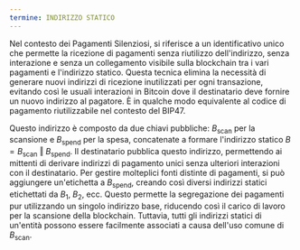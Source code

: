 ```yaml
---
termine: INDIRIZZO STATICO
---
```


Nel contesto dei Pagamenti Silenziosi, si riferisce a un identificativo unico che permette la ricezione di pagamenti senza riutilizzo dell'indirizzo, senza interazione e senza un collegamento visibile sulla blockchain tra i vari pagamenti e l'indirizzo statico. Questa tecnica elimina la necessità di generare nuovi indirizzi di ricezione inutilizzati per ogni transazione, evitando così le usuali interazioni in Bitcoin dove il destinatario deve fornire un nuovo indirizzo al pagatore. È in qualche modo equivalente al codice di pagamento riutilizzabile nel contesto del BIP47.

Questo indirizzo è composto da due chiavi pubbliche: $B_{\text{scan}}$ per la scansione e $B_{\text{spend}}$ per la spesa, concatenate a formare l'indirizzo statico $B = B_{\text{scan}} \text{ ‖ } B_{\text{spend}}$. Il destinatario pubblica questo indirizzo, permettendo ai mittenti di derivare indirizzi di pagamento unici senza ulteriori interazioni con il destinatario. Per gestire molteplici fonti distinte di pagamenti, si può aggiungere un'etichetta a $B_{\text{spend}}$, creando così diversi indirizzi statici etichettati da $B_1$, $B_2$, ecc. Questo permette la segregazione dei pagamenti pur utilizzando un singolo indirizzo base, riducendo così il carico di lavoro per la scansione della blockchain. Tuttavia, tutti gli indirizzi statici di un'entità possono essere facilmente associati a causa dell'uso comune di $B_{\text{scan}}$.